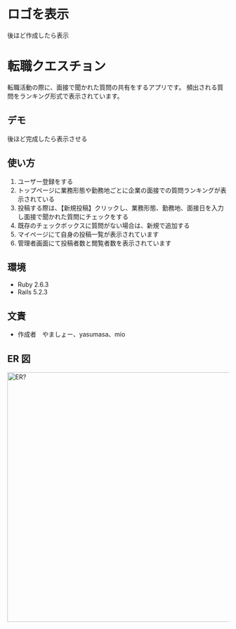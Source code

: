# ロゴを表示

後ほど作成したら表示

# 転職クエスチョン

転職活動の際に、面接で聞かれた質問の共有をするアプリです。
頻出される質問をランキング形式で表示されています。

## デモ

後ほど完成したら表示させる

## 使い方

1. ユーザー登録をする
2. トップページに業務形態や勤務地ごとに企業の面接での質問ランキングが表示されている
3. 投稿する際は、【新規投稿】クリックし、業務形態、勤務地、面接日を入力し面接で聞かれた質問にチェックをする
4. 既存のチェックボックスに質問がない場合は、新規で追加する
5. マイページにて自身の投稿一覧が表示されています
6. 管理者画面にて投稿者数と閲覧者数を表示されています

## 環境

- Ruby 2.6.3
- Rails 5.2.3

## 文責

- 作成者　やましょー、yasumasa、mio

## ER 図

<img width="567" alt="ER?" src="https://user-images.githubusercontent.com/50095754/93402025-9544a500-f8be-11ea-8033-aab29549e886.png">
